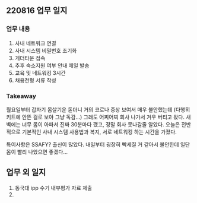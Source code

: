 ## 220816 업무 일지
### 업무 내용
1. 사내 네트워크 연결
2. 사내 시스템 비밀번호 초기화
3. 게더타운 접속
4. 추후 숙소지원 여부 안내 메일 발송
5. 교육 및 네트워킹 3시간
6. 채용전형 서류 작성

### Takeaway
월요일부터 갑자기 몸살기운 돋더니 거의 코로나 증상 보여서 매우 불안했는데 (다행히 키트에 안뜬 걸로 보아 그냥 독감...) 그래도 어찌어찌 회사 나가서 겨우 버티고 왔다. 새벽에는 너무 몸이 아파서 진짜 30분마다 깼고, 정말 회사 못나갈줄 알았다.
오늘은 전반적으로 기본적인 사내 시스템 사용법과 복지, 서로 네트워킹 하는 시간을 가졌다. 

특이사항은 SSAFY? 출신이 많았다. 내일부터 굉장히 빡세질 거 같아서 불안한데 일단 몸이 빨리 나았으면 좋겠다...

## 업무 외 일지
1. 동국대 ipp 수기 내부평가 자료 제출
2. 
<!--stackedit_data:
eyJoaXN0b3J5IjpbMzg4OTA1NDU4LC0xNzM4OTg5MzI2XX0=
-->